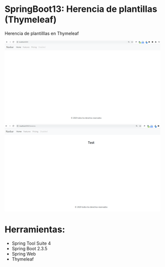 # SpringBoot13: Herencia de plantillas (Thymeleaf)

Herencia de plantilllas en Thymeleaf

![](https://raw.githubusercontent.com/ctec105/SpringBoot13/master/image01.png)
![](https://raw.githubusercontent.com/ctec105/SpringBoot13/master/image02.png)

# Herramientas:
- Spring Tool Suite 4
- Spring Boot 2.3.5
- Spring Web 
- Thymeleaf
